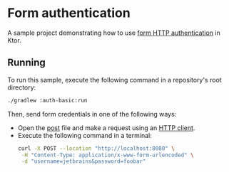 # Form authentication

A sample project demonstrating how to use [form HTTP authentication](https://ktor.io/docs/basic.html) in Ktor.

## Running
To run this sample, execute the following command in a repository's root directory:
```bash
./gradlew :auth-basic:run
```

Then, send form credentials in one of the following ways:
* Open the [post](post.http) file and make a request using an [HTTP client](https://www.jetbrains.com/help/idea/http-client-in-product-code-editor.html).
* Execute the following command in a terminal:
   ```Bash
  curl -X POST --location "http://localhost:8080" \
    -H "Content-Type: application/x-www-form-urlencoded" \
    -d "username=jetbrains&password=foobar"
   ```

